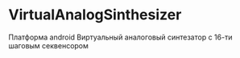 # VirtualAnalogSinthesizer
Платформа android
Виртуальный аналоговый синтезатор с 16-ти шаговым секвенсором
